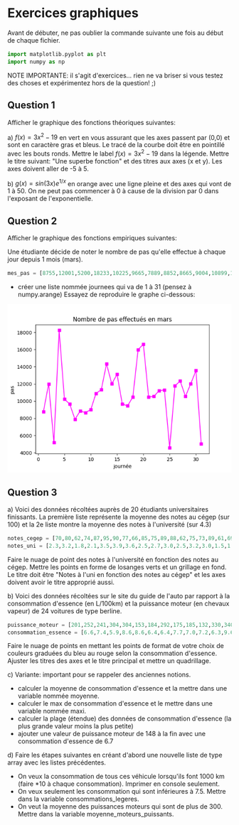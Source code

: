 # Exercices graphiques



Avant de débuter, ne pas oublier la commande suivante une fois au début de chaque fichier.

```py
import matplotlib.pyplot as plt
import numpy as np
```
 NOTE IMPORTANTE: il s'agit d'exercices... rien ne va briser si vous testez des choses et expérimentez hors de la question! ;)

## Question 1

Afficher le graphique des fonctions théoriques suivantes:

a) $f(x) = 3x^2 - 19$ en vert en vous assurant que les axes passent par (0,0) et sont en caractère gras et bleus. Le tracé de la courbe doit être en pointillé avec les bouts ronds. Mettre le label $f(x) = 3x^2 - 19$ dans la légende. Mettre le titre suivant: "Une superbe fonction" et des titres aux axes (x et y). Les axes doivent aller de -5 à 5.


b) $g(x) = sin(3x)e^{1/x}$ en orange avec une ligne pleine et des axes qui vont de 1 à 50. On ne peut pas commencer à 0 à cause de la division par 0 dans l'exposant de l'exponentielle.

## Question 2

Afficher le graphique des fonctions empiriques suivantes:

Une étudiante décide de noter le nombre de pas qu'elle effectue à chaque jour depuis 1 mois (mars).

 ```py
mes_pas = [8755,12001,5200,18233,10225,9665,7889,8852,8665,9004,10899,11323,14324,12008,13120,9663,9451,10478,15988,16632,10479,10552,11223,11299,4563,11787,12332,10545, 12018,13554,5009]

```
- créer une liste nommée journees qui va de 1 à 31 (pensez à numpy.arange) Essayez de reproduire le graphe ci-dessous:

![Question2.png](img/Question2.png)



## Question 3

a) Voici des données récoltées auprès de 20 étudiants universitaires finissants. La première liste représente la moyenne des notes au cégep (sur 100) et la 2e liste montre la moyenne des notes à l'université (sur 4.3)

```py
notes_cegep = [70,80,62,74,87,95,90,77,66,85,75,89,88,62,75,73,89,61,69,92]
notes_uni = [2.3,3.2,1.8,2.1,3.5,3.9,3.6,2.5,2.7,3.0,2.5,3.2,3.0,1.5,1.9,2.1,3.2,2.2,1.9,3.9]
```

Faire le nuage de point des notes à l'université en fonction des notes au cégep. Mettre les points en forme de losanges verts et un grillage en fond. Le titre doit être "Notes à l'uni en fonction des notes au cégep" et les axes doivent avoir le titre approprié aussi.


b) Voici des données récoltées sur le site du guide de l'auto par rapport à la consommation d'essence (en L/100km) et la puissance moteur (en chevaux vapeur) de 24 voitures de type berline.

```py
puissance_moteur = [201,252,241,304,304,153,184,292,175,185,132,330,340,145,268,240,155,329,148,300,268,132,150,240]
consommation_essence = [6.6,7.4,5.9,8.6,8.6,6.4,6.4,7.7,7.0,7.2,6.3,9.6,6.7,6.3,7.5,7.0,5.8,8.5,7.0,7.8,8.4,6.4,5.9,6.7]
```
Faire le nuage de points en mettant les points de format de votre choix de couleurs graduées du bleu au rouge selon la consommation d'essence. Ajuster les titres des axes et le titre principal et mettre un quadrillage.


c) Variante: important pour se rappeler des anciennes notions.

- calculer la moyenne de consommation d'essence et la mettre dans une variable nommée moyenne.
- calculer le max de consommation d'essence et le mettre dans une variable nommée maxi.
- calculer la plage (étendue) des données de consommation d'essence (la plus grande valeur moins la plus petite)
- ajouter une valeur de puissance moteur de 148 à la fin avec une consommation d'essence de 6.7

d) Faire les étapes suivantes en créant d'abord une nouvelle liste de type array avec les listes précédentes.

- On veux la consommation de tous ces véhicule lorsqu'ils font 1000 km (faire *10 à chaque consommation). Imprimer en console seulement.
- On veux seulement les consommation qui sont inférieures à 7.5. Mettre dans la variable consommations_legeres.
- On veut la moyenne des puissances moteurs qui sont de plus de 300. Mettre dans la variable moyenne_moteurs_puissants.


